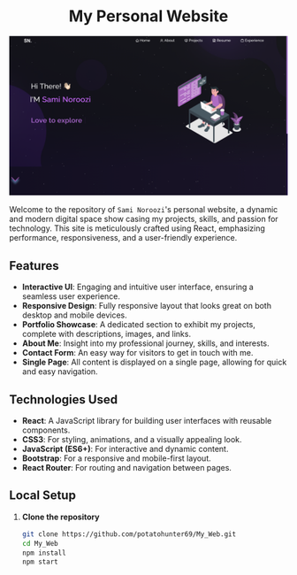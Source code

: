 # <div align="center" >My Personal Website</div>

![Website Screenshot](https://github.com/potatohunter69/My_Web/blob/main/src/Assets/Projects/myWeb.png)

Welcome to the repository of `Sami Noroozi`'s personal website, a dynamic and modern digital space show casing my projects, skills, and passion for technology. This site is meticulously crafted using React, emphasizing performance, responsiveness, and a user-friendly experience.


## Features

- **Interactive UI**: Engaging and intuitive user interface, ensuring a seamless user experience.
- **Responsive Design**: Fully responsive layout that looks great on both desktop and mobile devices.
- **Portfolio Showcase**: A dedicated section to exhibit my projects, complete with descriptions, images, and links.
- **About Me**: Insight into my professional journey, skills, and interests.
- **Contact Form**: An easy way for visitors to get in touch with me.
- **Single Page**: All content is displayed on a single page, allowing for quick and easy navigation.

## Technologies Used

- **React**: A JavaScript library for building user interfaces with reusable components.
- **CSS3**: For styling, animations, and a visually appealing look.
- **JavaScript (ES6+)**: For interactive and dynamic content.
- **Bootstrap**: For a responsive and mobile-first layout.
- **React Router**: For routing and navigation between pages.

## Local Setup

1. **Clone the repository**

   ```sh
   git clone https://github.com/potatohunter69/My_Web.git
   cd My_Web
   npm install 
   npm start
